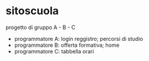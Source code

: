 # sitoscuola
progetto di gruppo A - B - C
 - programmatore A: login reggistro; percorsi di studio
 - programmatore B: offerta formativa; home
 - programmatore C: tabbella orari
